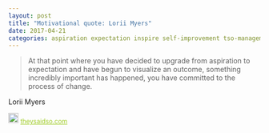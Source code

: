 ```yaml
---
layout: post
title: "Motivational quote: Lorii Myers"
date: 2017-04-21
categories: aspiration expectation inspire self-improvement tso-management
---
```

> At that point where you have decided to upgrade from aspiration to expectation and have begun to visualize an outcome, something incredibly important has happened, you have committed to the process of change.

Lorii Myers

<span style="z-index:50;font-size:0.9em;"><img src="https://theysaidso.com/branding/theysaidso.png" height="20" width="20" alt="theysaidso.com"/><a href="https://theysaidso.com" title="Powered by quotes from theysaidso.com" style="color: #9fcc25; margin-left: 4px; vertical-align: middle;">theysaidso.com</a></span>
